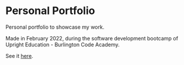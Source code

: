 # Personal Portfolio

Personal portfolio to showcase my work.

Made in February 2022, during the software development bootcamp of Upright Education - Burlington Code Academy.

See it [here](https://maxs-myportfolio.vercel.app/).
